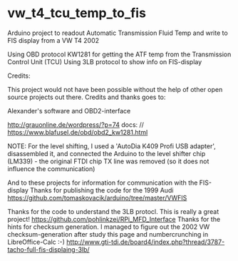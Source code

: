 # vw_t4_tcu_temp_to_fis
Arduino project to readout Automatic Transmission Fluid Temp and write to FIS display from a VW T4 2002

Using OBD protocol KW1281 for getting the ATF temp from the Transmission Control Unit (TCU)
  Using 3LB protocol to show info on FIS-display

  Credits:

  This project would not have been possible without the help of other open source projects out there.
  Credits and thanks goes to:

  Alexander's software and OBD2-interface
  
  http://grauonline.de/wordpress/?p=74
  docs: // https://www.blafusel.de/obd/obd2_kw1281.html

  NOTE: For the level shifting, I used a 'AutoDia K409 Profi USB adapter', disassembled it,
      and connected the Arduino to the level shifter chip (LM339) - the original FTDI chip TX line
      was removed (so it does not influence the communication)

  And to these projects for information for communication with the FIS-display
    Thanks for publishing the code for the 1999 Audi
    https://github.com/tomaskovacik/arduino/tree/master/VWFIS

  Thanks for the code to understand the 3LB protocl. This is really a great project!
    https://github.com/pohlinkzei/RPi_MFD_Interface
  Thanks for the hints for checksum generation.
  I managed to figure out the 2002 VW checksum-generation after study this page and numbercrunching in LibreOffice-Calc :-)
    http://www.gti-tdi.de/board4/index.php?thread/3787-tacho-full-fis-displaing-3lb/
